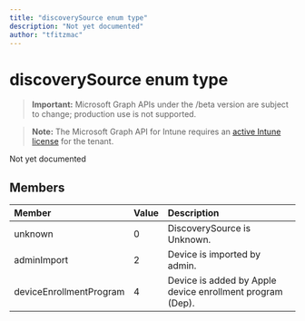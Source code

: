 ```yaml
---
title: "discoverySource enum type"
description: "Not yet documented"
author: "tfitzmac"
---
```


# discoverySource enum type

> **Important:** Microsoft Graph APIs under the /beta version are subject to change; production use is not supported.

> **Note:** The Microsoft Graph API for Intune requires an [active Intune license](https://go.microsoft.com/fwlink/?linkid=839381) for the tenant.

Not yet documented

## Members
|Member|Value|Description|
|:---|:---|:---|
|unknown|0|DiscoverySource is Unknown.|
|adminImport|2|Device is imported by admin.|
|deviceEnrollmentProgram|4|Device is added by Apple device enrollment program (Dep).|




